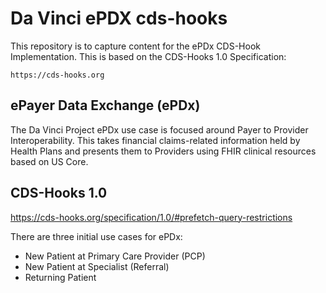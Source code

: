 # Da Vinci ePDX cds-hooks

This repository is to capture content for the ePDx CDS-Hook Implementation.
This is based on the CDS-Hooks 1.0 Specification:

    https://cds-hooks.org

## ePayer Data Exchange (ePDx)

The Da Vinci Project ePDx use case is focused around Payer to Provider 
Interoperability. This takes financial claims-related information held
by Health Plans and presents them to Providers using FHIR clinical 
resources based on US Core.

## CDS-Hooks 1.0

https://cds-hooks.org/specification/1.0/#prefetch-query-restrictions

There are three initial use cases for ePDx:

 - New Patient at Primary Care Provider (PCP)
 - New Patient at Specialist (Referral)
 - Returning Patient
 
